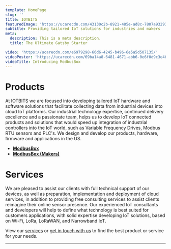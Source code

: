 ```yaml
---
template: HomePage
slug: ''
title: IOTBITS
featuredImage: 'https://ucarecdn.com/43130c2b-8921-485e-ad8c-7807a93293cd/'
subtitle: Providing tailored IoT solutions for industries and makers
meta:
  description: This is a meta description.
  title: The Ultimate Gatsby Starter

video: 'https://ucarecdn.com/e6979298-66d6-4245-b496-6e5a5d507135/'
videoPoster: 'https://ucarecdn.com/69ba14a8-6481-4671-abb6-0e6f0d9c3e46/'
videoTitle: Introducing ModbusBox
---
```


# Products

At IOTBITS we are focused into developing tailored IoT hardware and software solutions that facilitate collecting data from industrial devices into cloud IoT platforms. Our industrial technology expertise, continued delivery excellence and a passionate team, helps us to develop IoT connected products and solutions that would speed up integration of industrial controllers into the IoT world, such as Variable Frequency Drives, Modbus RTU sensors and PLC's. We design and develop our products, hardware, firmware and applications in the US.

- **[ModbusBox](https://mbox.iotbits.net)**
- **[ModbusBox (Makers)](https://mbox.iotbits.net)**

# Services

We are pleased to assist our clients with full technical support of our devices, as well as preparation, implementation and deployment of cloud services, in addition to providing free consulting services to assist clients reimagine their online sensor presence. Our experienced IoT consultants and developers will help to define what technology is best suited for customers applications, with solid expertise developing IoT solutions, based on Wi-Fi, LoRa, LoRaWAN, and Narrowband IoT.

View our [services](/services/) or [get in touch with us](https://iotbits.net/contact-us) to find the best product or service for your needs.

---
